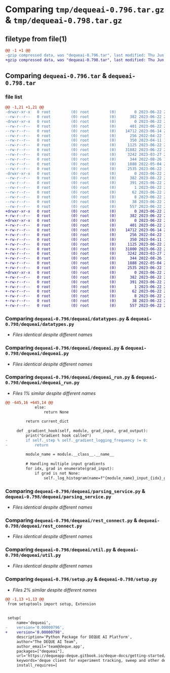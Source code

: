 # Comparing `tmp/dequeai-0.796.tar.gz` & `tmp/dequeai-0.798.tar.gz`

## filetype from file(1)

```diff
@@ -1 +1 @@
-gzip compressed data, was "dequeai-0.796.tar", last modified: Thu Jun 22 20:40:57 2023, max compression
+gzip compressed data, was "dequeai-0.798.tar", last modified: Thu Jun 22 20:42:16 2023, max compression
```

## Comparing `dequeai-0.796.tar` & `dequeai-0.798.tar`

### file list

```diff
@@ -1,21 +1,21 @@
-drwxr-xr-x   0 root         (0) root         (0)        0 2023-06-22 20:40:57.722143 dequeai-0.796/
--rw-r--r--   0 root         (0) root         (0)      382 2023-06-22 20:40:57.722143 dequeai-0.796/PKG-INFO
-drwxr-xr-x   0 root         (0) root         (0)        0 2023-06-22 20:40:57.722143 dequeai-0.796/dequeai/
--rw-r--r--   0 root         (0) root         (0)      401 2023-06-22 20:31:56.000000 dequeai-0.796/dequeai/__init__.py
--rw-r--r--   0 root         (0) root         (0)    14712 2023-06-14 22:37:55.000000 dequeai-0.796/dequeai/datatypes.py
--rw-r--r--   0 root         (0) root         (0)      256 2022-04-22 17:52:12.000000 dequeai-0.796/dequeai/deque_config.py
--rw-r--r--   0 root         (0) root         (0)      350 2023-04-11 17:28:02.000000 dequeai-0.796/dequeai/deque_environment.py
--rw-r--r--   0 root         (0) root         (0)     1125 2023-06-22 20:30:08.000000 dequeai-0.796/dequeai/dequeai.py
--rw-r--r--   0 root         (0) root         (0)    31882 2023-06-22 20:40:35.000000 dequeai-0.796/dequeai/dequeai_run.py
--rw-r--r--   0 root         (0) root         (0)     3242 2023-03-27 20:38:54.000000 dequeai-0.796/dequeai/parsing_service.py
--rw-r--r--   0 root         (0) root         (0)      344 2022-08-26 18:22:25.000000 dequeai-0.796/dequeai/redis_services.py
--rw-r--r--   0 root         (0) root         (0)     1888 2022-05-04 21:23:01.000000 dequeai-0.796/dequeai/rest_connect.py
--rw-r--r--   0 root         (0) root         (0)     2535 2023-06-22 19:21:57.000000 dequeai-0.796/dequeai/util.py
-drwxr-xr-x   0 root         (0) root         (0)        0 2023-06-22 20:40:57.722143 dequeai-0.796/dequeai.egg-info/
--rw-r--r--   0 root         (0) root         (0)      382 2023-06-22 20:40:57.000000 dequeai-0.796/dequeai.egg-info/PKG-INFO
--rw-r--r--   0 root         (0) root         (0)      391 2023-06-22 20:40:57.000000 dequeai-0.796/dequeai.egg-info/SOURCES.txt
--rw-r--r--   0 root         (0) root         (0)        1 2023-06-22 20:40:57.000000 dequeai-0.796/dequeai.egg-info/dependency_links.txt
--rw-r--r--   0 root         (0) root         (0)       62 2023-06-22 20:40:57.000000 dequeai-0.796/dequeai.egg-info/requires.txt
--rw-r--r--   0 root         (0) root         (0)        8 2023-06-22 20:40:57.000000 dequeai-0.796/dequeai.egg-info/top_level.txt
--rw-r--r--   0 root         (0) root         (0)       38 2023-06-22 20:40:57.722143 dequeai-0.796/setup.cfg
--rw-r--r--   0 root         (0) root         (0)      557 2023-06-22 20:40:44.000000 dequeai-0.796/setup.py
+drwxr-xr-x   0 root         (0) root         (0)        0 2023-06-22 20:42:16.486746 dequeai-0.798/
+-rw-r--r--   0 root         (0) root         (0)      382 2023-06-22 20:42:16.486746 dequeai-0.798/PKG-INFO
+drwxr-xr-x   0 root         (0) root         (0)        0 2023-06-22 20:42:16.486746 dequeai-0.798/dequeai/
+-rw-r--r--   0 root         (0) root         (0)      401 2023-06-22 20:31:56.000000 dequeai-0.798/dequeai/__init__.py
+-rw-r--r--   0 root         (0) root         (0)    14712 2023-06-14 22:37:55.000000 dequeai-0.798/dequeai/datatypes.py
+-rw-r--r--   0 root         (0) root         (0)      256 2022-04-22 17:52:12.000000 dequeai-0.798/dequeai/deque_config.py
+-rw-r--r--   0 root         (0) root         (0)      350 2023-04-11 17:28:02.000000 dequeai-0.798/dequeai/deque_environment.py
+-rw-r--r--   0 root         (0) root         (0)     1125 2023-06-22 20:30:08.000000 dequeai-0.798/dequeai/dequeai.py
+-rw-r--r--   0 root         (0) root         (0)    31800 2023-06-22 20:41:52.000000 dequeai-0.798/dequeai/dequeai_run.py
+-rw-r--r--   0 root         (0) root         (0)     3242 2023-03-27 20:38:54.000000 dequeai-0.798/dequeai/parsing_service.py
+-rw-r--r--   0 root         (0) root         (0)      344 2022-08-26 18:22:25.000000 dequeai-0.798/dequeai/redis_services.py
+-rw-r--r--   0 root         (0) root         (0)     1888 2022-05-04 21:23:01.000000 dequeai-0.798/dequeai/rest_connect.py
+-rw-r--r--   0 root         (0) root         (0)     2535 2023-06-22 19:21:57.000000 dequeai-0.798/dequeai/util.py
+drwxr-xr-x   0 root         (0) root         (0)        0 2023-06-22 20:42:16.486746 dequeai-0.798/dequeai.egg-info/
+-rw-r--r--   0 root         (0) root         (0)      382 2023-06-22 20:42:16.000000 dequeai-0.798/dequeai.egg-info/PKG-INFO
+-rw-r--r--   0 root         (0) root         (0)      391 2023-06-22 20:42:16.000000 dequeai-0.798/dequeai.egg-info/SOURCES.txt
+-rw-r--r--   0 root         (0) root         (0)        1 2023-06-22 20:42:16.000000 dequeai-0.798/dequeai.egg-info/dependency_links.txt
+-rw-r--r--   0 root         (0) root         (0)       62 2023-06-22 20:42:16.000000 dequeai-0.798/dequeai.egg-info/requires.txt
+-rw-r--r--   0 root         (0) root         (0)        8 2023-06-22 20:42:16.000000 dequeai-0.798/dequeai.egg-info/top_level.txt
+-rw-r--r--   0 root         (0) root         (0)       38 2023-06-22 20:42:16.486746 dequeai-0.798/setup.cfg
+-rw-r--r--   0 root         (0) root         (0)      557 2023-06-22 20:42:03.000000 dequeai-0.798/setup.py
```

### Comparing `dequeai-0.796/dequeai/datatypes.py` & `dequeai-0.798/dequeai/datatypes.py`

 * *Files identical despite different names*

### Comparing `dequeai-0.796/dequeai/dequeai.py` & `dequeai-0.798/dequeai/dequeai.py`

 * *Files identical despite different names*

### Comparing `dequeai-0.796/dequeai/dequeai_run.py` & `dequeai-0.798/dequeai/dequeai_run.py`

 * *Files 1% similar despite different names*

```diff
@@ -645,16 +645,14 @@
             else:
                 return None
 
         return current_dict
 
     def _gradient_hook(self, module, grad_input, grad_output):
         print("Gradient hook called")
-        if self._step % self._gradient_logging_frequency != 0:
-            return
 
         module_name = module.__class__.__name__
 
         # Handling multiple input gradients
         for idx, grad in enumerate(grad_input):
             if grad is not None:
                 self._log_histogram(name=f"{module_name}_input_{idx}_grad", values=grad.cpu().numpy())
```

### Comparing `dequeai-0.796/dequeai/parsing_service.py` & `dequeai-0.798/dequeai/parsing_service.py`

 * *Files identical despite different names*

### Comparing `dequeai-0.796/dequeai/rest_connect.py` & `dequeai-0.798/dequeai/rest_connect.py`

 * *Files identical despite different names*

### Comparing `dequeai-0.796/dequeai/util.py` & `dequeai-0.798/dequeai/util.py`

 * *Files identical despite different names*

### Comparing `dequeai-0.796/setup.py` & `dequeai-0.798/setup.py`

 * *Files 2% similar despite different names*

```diff
@@ -1,13 +1,13 @@
 from setuptools import setup, Extension
 
 
 setup(
     name='dequeai',
-    version='0.00000796',
+    version='0.00000798',
     description='Python Package for DEQUE AI Platform',
     author="The DEQUE AI Team",
     author_email='team@deque.app',
     packages=["dequeai"],
     url='https://dequeapp-deque.gitbook.io/deque-docs/getting-started/dequeai-experiment-tracking',
     keywords='deque client for experiment tracking, sweep and other deep learning tooling',
     install_requires=[
```

